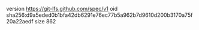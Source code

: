 version https://git-lfs.github.com/spec/v1
oid sha256:d9a5eded0b1bfa42db6291e76ec77b5a962b7d9610d200b3170a75f20a22aedf
size 862
